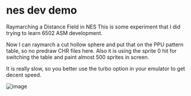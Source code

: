 # nes dev demo
Raymarching a Distance Field in NES
This is some experiment that I did trying to learn 6502 ASM development.

Now I can raymarch a cut hollow sphere and put that on the PPU pattern table, so no predraw CHR files here.
Also it is using the sprite 0 hit for switching the table and paint almost 500 sprites in screen.

It is really slow, so you better use the turbo option in your emulator to get decent speed.

![image](https://user-images.githubusercontent.com/5841150/174113775-917a45f8-8404-4ca2-9443-804d45f4e9ff.png)


